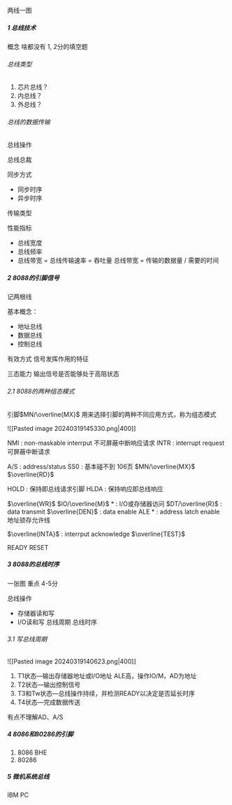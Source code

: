 两线一图

##### 1 总线技术
概念
啥都没有 1, 2分的填空题
###### 总线类型
1. 芯片总线？
2. 内总线？
3. 外总线？
###### 总线的数据传输
总线操作

总线总裁

同步方式
- 同步时序
- 异步时序

传输类型

性能指标
- 总线宽度
- 总线频率
- 总线带宽 = 总线传输速率 = 吞吐量
总线带宽 = 传输的数据量 / 需要的时间

##### 2 8088的引脚信号
记两根线

基本概念：
- 地址总线
- 数据总线
- 控制总线

有效方式
信号发挥作用的特征

三态能力
输出信号是否能够处于高阻状态

###### 2.1 8088的两种组态模式
引脚$MN/\overline{MX}$ 用来选择引脚的两种不同应用方式，称为组态模式

![[Pasted image 20240319145330.png|400]]


NMI : non-maskable interrput 不可屏蔽中断响应请求
INTR : interrupt request 可屏蔽中断请求

A/S : address/status
SS0 : 基本碰不到 106页
$MN/\overline{MX}$
$\overline{RD}$

HOLD : 保持即总线请求引脚
HLDA : 保持响应即总线响应

$\overline{WR}$
$IO/\overline{M}$ * : I/O或存储器访问
$DT/\overline{R}$ : data transmit
$\overline{DEN}$ : data enable
ALE * : address latch enable   地址锁存允许线

$\overline{INTA}$ : interrput acknowledge
$\overline{TEST}$

READY
RESET

##### 3 8088的总线时序
一张图 重点 4-5分

总线操作
- 存储器读和写
- I/O读和写
总线周期
总线时序
###### 3.1 写总线周期
![[Pasted image 20240319140623.png|400]]
1. T1状态—输出存储器地址或I/O地址
	ALE高，操作IO/M，AD为地址
2. T2状态—输出控制信号
3. T3和Tw状态—总线操作持续，并检测READY以决定是否延长时序
4. T4状态—完成数据传送

有点不理解AD、A/S

##### 4 8086和80286的引脚
1. 8086
	BHE 
2. 80286
	

##### 5 微机系统总线
IBM PC

